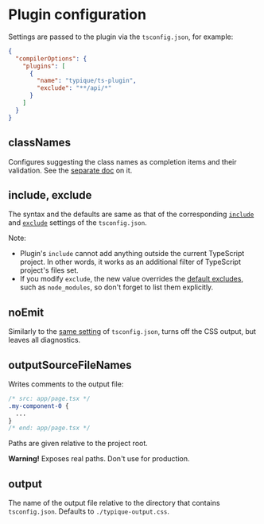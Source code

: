 # Plugin configuration

Settings are passed to the plugin via the `tsconfig.json`, for example:

```json
{
  "compilerOptions": {
    "plugins": [
      {
        "name": "typique/ts-plugin",
        "exclude": "**/api/*"
      }
    ]
  }
}
```

## classNames

Configures suggesting the class names as completion items and their validation. See the [separate doc](./ComposingClassNames.md) on it.

## include, exclude

The syntax and the defaults are same as that of the corresponding [`include`](https://www.typescriptlang.org/tsconfig/#include) and [`exclude`](https://www.typescriptlang.org/tsconfig/#exclude) settings of the `tsconfig.json`.

Note:

- Plugin's `include` cannot add anything outside the current TypeScript project. In other words, it works as an additional filter of TypeScript project's files set.
- If you modify `exclude`, the new value overrides the [default excludes](https://www.typescriptlang.org/tsconfig/#exclude), such as `node_modules`, so don't forget to list them explicitly.

## noEmit

Similarly to the [same setting](https://www.typescriptlang.org/tsconfig/#noEmit) of `tsconfig.json`, turns off the CSS output, but leaves all diagnostics.

## outputSourceFileNames

Writes comments to the output file:

```css
/* src: app/page.tsx */
.my-component-0 {
  ...
}
/* end: app/page.tsx */
```

Paths are given relative to the project root.

**Warning!** Exposes real paths. Don't use for production.

## output

The name of the output file relative to the directory that contains `tsconfig.json`. Defaults to `./typique-output.css`.
